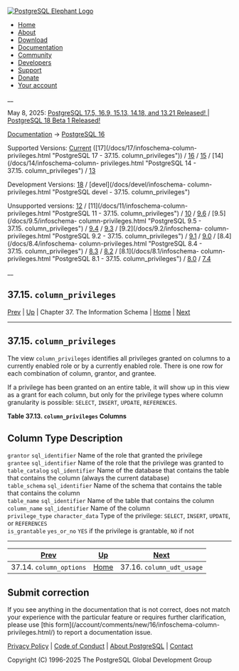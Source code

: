 [ ![PostgreSQL Elephant Logo](/media/img/about/press/elephant.png) ](/)

  * [Home](/ "Home")
  * [About](/about/ "About")
  * [Download](/download/ "Download")
  * [Documentation](/docs/ "Documentation")
  * [Community](/community/ "Community")
  * [Developers](/developer/ "Developers")
  * [Support](/support/ "Support")
  * [Donate](/about/donate/ "Donate")
  * [Your account](/account/ "Your account")

__

May 8, 2025: [ PostgreSQL 17.5, 16.9, 15.13, 14.18, and 13.21 Released! ](/about/news/postgresql-175-169-1513-1418-and-1321-released-3072/) | [ PostgreSQL 18 Beta 1 Released! ](/about/news/postgresql-18-beta-1-released-3070/)

[Documentation](/docs/ "Documentation") -> [PostgreSQL
16](/docs/16/index.html)

Supported Versions: [Current](/docs/current/infoschema-column-privileges.html
"PostgreSQL 17 - 37.15. column_privileges") ([17](/docs/17/infoschema-column-
privileges.html "PostgreSQL 17 - 37.15. column_privileges")) /
[16](/docs/16/infoschema-column-privileges.html "PostgreSQL 16 -
37.15. column_privileges") / [15](/docs/15/infoschema-column-privileges.html
"PostgreSQL 15 - 37.15. column_privileges") / [14](/docs/14/infoschema-column-
privileges.html "PostgreSQL 14 - 37.15. column_privileges") /
[13](/docs/13/infoschema-column-privileges.html "PostgreSQL 13 -
37.15. column_privileges")

Development Versions: [18](/docs/18/infoschema-column-privileges.html
"PostgreSQL 18 - 37.15. column_privileges") / [devel](/docs/devel/infoschema-
column-privileges.html "PostgreSQL devel - 37.15. column_privileges")

Unsupported versions: [12](/docs/12/infoschema-column-privileges.html
"PostgreSQL 12 - 37.15. column_privileges") / [11](/docs/11/infoschema-column-
privileges.html "PostgreSQL 11 - 37.15. column_privileges") /
[10](/docs/10/infoschema-column-privileges.html "PostgreSQL 10 -
37.15. column_privileges") / [9.6](/docs/9.6/infoschema-column-privileges.html
"PostgreSQL 9.6 - 37.15. column_privileges") / [9.5](/docs/9.5/infoschema-
column-privileges.html "PostgreSQL 9.5 - 37.15. column_privileges") /
[9.4](/docs/9.4/infoschema-column-privileges.html "PostgreSQL 9.4 -
37.15. column_privileges") / [9.3](/docs/9.3/infoschema-column-privileges.html
"PostgreSQL 9.3 - 37.15. column_privileges") / [9.2](/docs/9.2/infoschema-
column-privileges.html "PostgreSQL 9.2 - 37.15. column_privileges") /
[9.1](/docs/9.1/infoschema-column-privileges.html "PostgreSQL 9.1 -
37.15. column_privileges") / [9.0](/docs/9.0/infoschema-column-privileges.html
"PostgreSQL 9.0 - 37.15. column_privileges") / [8.4](/docs/8.4/infoschema-
column-privileges.html "PostgreSQL 8.4 - 37.15. column_privileges") /
[8.3](/docs/8.3/infoschema-column-privileges.html "PostgreSQL 8.3 -
37.15. column_privileges") / [8.2](/docs/8.2/infoschema-column-privileges.html
"PostgreSQL 8.2 - 37.15. column_privileges") / [8.1](/docs/8.1/infoschema-
column-privileges.html "PostgreSQL 8.1 - 37.15. column_privileges") /
[8.0](/docs/8.0/infoschema-column-privileges.html "PostgreSQL 8.0 -
37.15. column_privileges") / [7.4](/docs/7.4/infoschema-column-privileges.html
"PostgreSQL 7.4 - 37.15. column_privileges")

__

37.15. `column_privileges`  
---  
[Prev](infoschema-column-options.html "37.14. column_options")  | [Up](information-schema.html "Chapter 37. The Information Schema") | Chapter 37. The Information Schema | [Home](index.html "PostgreSQL 16.9 Documentation") |  [Next](infoschema-column-udt-usage.html "37.16. column_udt_usage")  
  
* * *

## 37.15. `column_privileges` #

The view `column_privileges` identifies all privileges granted on columns to a
currently enabled role or by a currently enabled role. There is one row for
each combination of column, grantor, and grantee.

If a privilege has been granted on an entire table, it will show up in this
view as a grant for each column, but only for the privilege types where column
granularity is possible: `SELECT`, `INSERT`, `UPDATE`, `REFERENCES`.

**Table  37.13. `column_privileges` Columns**

Column Type Description  
---  
`grantor` `sql_identifier` Name of the role that granted the privilege  
`grantee` `sql_identifier` Name of the role that the privilege was granted to  
`table_catalog` `sql_identifier` Name of the database that contains the table
that contains the column (always the current database)  
`table_schema` `sql_identifier` Name of the schema that contains the table
that contains the column  
`table_name` `sql_identifier` Name of the table that contains the column  
`column_name` `sql_identifier` Name of the column  
`privilege_type` `character_data` Type of the privilege: `SELECT`, `INSERT`,
`UPDATE`, or `REFERENCES`  
`is_grantable` `yes_or_no` `YES` if the privilege is grantable, `NO` if not  
  
  

* * *

[Prev](infoschema-column-options.html "37.14. column_options")  | [Up](information-schema.html "Chapter 37. The Information Schema") |  [Next](infoschema-column-udt-usage.html "37.16. column_udt_usage")  
---|---|---  
37.14. `column_options`  | [Home](index.html "PostgreSQL 16.9 Documentation") |  37.16. `column_udt_usage`  
  
## Submit correction

If you see anything in the documentation that is not correct, does not match
your experience with the particular feature or requires further clarification,
please use [this form](/account/comments/new/16/infoschema-column-
privileges.html/) to report a documentation issue.

[Privacy Policy](/about/privacypolicy) | [Code of Conduct](/about/policies/coc/) | [About PostgreSQL](/about/) | [Contact](/about/contact/)  

Copyright (C) 1996-2025 The PostgreSQL Global Development Group

